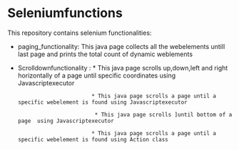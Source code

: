 # Seleniumfunctions
This repository contains selenium functionalities:

* paging_functionality:  This java page collects all the webelements untill last page and prints the total count of dynamic weblements
* Scrolldownfunctionality :  * This java page scrolls up,down,left and right horizontally of a page until specific coordinates using 
                               Javascriptexecutor
                            
                             * This java page scrolls a page until a specific webelement is found using Javascriptexecutor 
                             
                              * This java page scrolls ]until bottom of a page  using Javascriptexecutor 
                            
                             * This java page scrolls a page until a specific webelement is found using Action class
